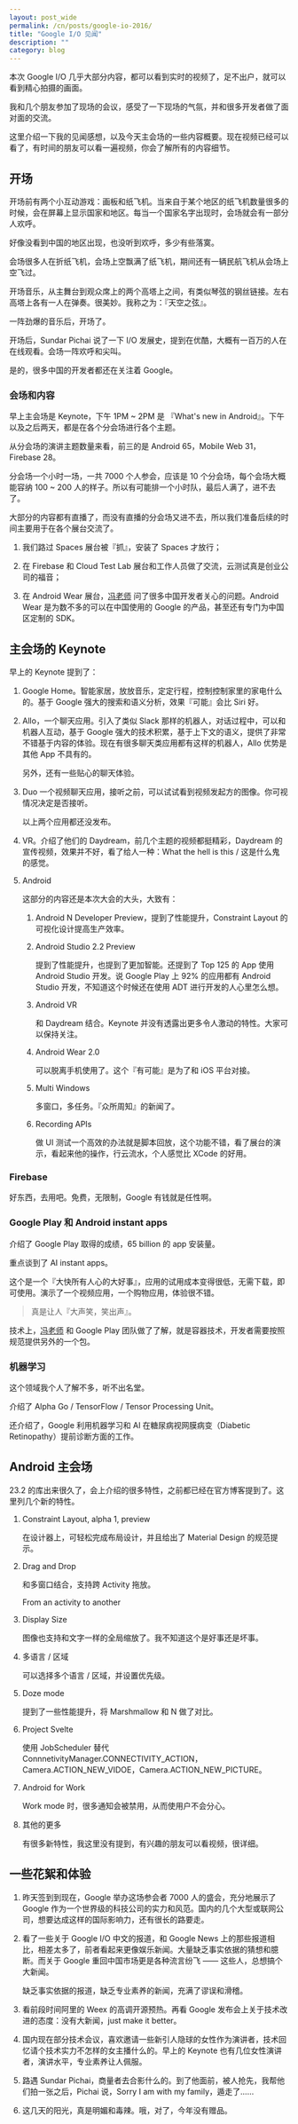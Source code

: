 ```yaml
---
layout: post_wide
permalink: /cn/posts/google-io-2016/
title: "Google I/O 见闻"
description: ""
category: blog
---
```


本次 Google I/O 几乎大部分内容，都可以看到实时的视频了，足不出户，就可以看到精心拍摄的画面。

我和几个朋友参加了现场的会议，感受了一下现场的气氛，并和很多开发者做了面对面的交流。

这里介绍一下我的见闻感想，以及今天主会场的一些内容概要。现在视频已经可以看了，有时间的朋友可以看一遍视频，你会了解所有的内容细节。

## 开场

开场前有两个小互动游戏：画板和纸飞机。当来自于某个地区的纸飞机数量很多的时候，会在屏幕上显示国家和地区。每当一个国家名字出现时，会场就会有一部分人欢呼。

好像没看到中国的地区出现，也没听到欢呼，多少有些落寞。

会场很多人在折纸飞机，会场上空飘满了纸飞机，期间还有一辆民航飞机从会场上空飞过。

开场音乐，从主舞台到观众席上的两个高塔上之间，有类似琴弦的钢丝链接。左右高塔上各有一人在弹奏。很美妙。我称之为：『天空之弦』。

一阵劲爆的音乐后，开场了。

开场后，Sundar Pichai 说了一下 I/O 发展史，提到在优酷，大概有一百万的人在在线观看。会场一阵欢呼和尖叫。

是的，很多中国的开发者都还在关注着 Google。

### 会场和内容

早上主会场是 Keynote，下午 1PM ~ 2PM 是 『What's new in Android』。下午以及之后两天，都是在各个分会场进行各个主题。

从分会场的演讲主题数量来看，前三的是 Android 65，Mobile Web 31，Firebase 28。

分会场一个小时一场，一共 7000 个人参会，应该是 10 个分会场，每个会场大概能容纳 100 ~ 200 人的样子。所以有可能排一个小时队，最后人满了，进不去了。

大部分的内容都有直播了，而没有直播的分会场又进不去，所以我们准备后续的时间主要用于在各个展台交流了。

1. 我们路过 Spaces 展台被『抓』，安装了 Spaces 才放行；

2. 在 Firebase 和 Cloud Test Lab 展台和工作人员做了交流，云测试真是创业公司的福音；

3. 在 Android Wear 展台，[冯老师][oasis] 问了很多中国开发者关心的问题。Android Wear 是为数不多的可以在中国使用的 Google 的产品，甚至还有专门为中国区定制的 SDK。

## 主会场的 Keynote

早上的 Keynote 提到了：

1. Google Home。智能家居，放放音乐，定定行程，控制控制家里的家电什么的。基于 Google 强大的搜索和语义分析，效果『可能』会比 Siri 好。

2. Allo，一个聊天应用。引入了类似 Slack 那样的机器人，对话过程中，可以和机器人互动，基于 Google 强大的技术积累，基于上下文的语义，提供了非常不错基于内容的体验。现在有很多聊天类应用都有这样的机器人，Allo 优势是其他 App 不具有的。

    另外，还有一些贴心的聊天体验。

3. Duo 一个视频聊天应用，接听之前，可以试试看到视频发起方的图像。你可视情况决定是否接听。

    以上两个应用都还没发布。

4. VR。介绍了他们的 Daydream，前几个主题的视频都挺精彩，Daydream 的宣传视频，效果并不好，看了给人一种：What the hell is this / 这是什么鬼 的感觉。

5. Android

    这部分的内容还是本次大会的大头，大致有：

    1. Android N Developer Preview，提到了性能提升，Constraint Layout 的可视化设计提高生产效率。

    2. Android Studio 2.2 Preview

        提到了性能提升，也提到了更加智能。还提到了 Top 125 的 App 使用 Android Studio 开发。说 Google Play 上 92% 的应用都有 Android Studio 开发，不知道这个时候还在使用 ADT 进行开发的人心里怎么想。

    3. Android VR

        和 Daydream 结合。Keynote 并没有透露出更多令人激动的特性。大家可以保持关注。

    4. Android Wear 2.0

        可以脱离手机使用了。这个『有可能』是为了和 iOS 平台对接。

    5. Multi Windows

        多窗口，多任务。『众所周知』的新闻了。

    6. Recording APIs

        做 UI 测试一个高效的办法就是脚本回放，这个功能不错，看了展台的演示，看起来他的操作，行云流水，个人感觉比 XCode 的好用。

### Firebase

好东西，去用吧。免费，无限制，Google 有钱就是任性啊。

### Google Play 和 Android instant apps

介绍了 Google Play 取得的成绩，65 billion 的 app 安装量。

重点谈到了 AI instant apps。

这个是一个『大快所有人心的大好事』，应用的试用成本变得很低，无需下载，即可使用。演示了一个视频应用，一个购物应用，体验很不错。

>   真是让人『大声笑，笑出声』。

技术上，[冯老师][oasis] 和 Google Play 团队做了了解，就是容器技术，开发者需要按照规范提供另外的一个包。

### 机器学习

这个领域我个人了解不多，听不出名堂。

介绍了 Alpha Go / TensorFlow / Tensor Processing Unit。

还介绍了，Google 利用机器学习和 AI 在糖尿病视网膜病变（Diabetic Retinopathy）提前诊断方面的工作。

## Android 主会场

23.2 的库出来很久了，会上介绍的很多特性，之前都已经在官方博客提到了。这里列几个新的特性。

1.  Constraint Layout, alpha 1, preview

    在设计器上，可轻松完成布局设计，并且给出了 Material Design 的规范提示。

2.  Drag and Drop

    和多窗口结合，支持跨 Activity 拖放。

    From an activity to another

3.  Display Size

    图像也支持和文字一样的全局缩放了。我不知道这个是好事还是坏事。

4.  多语言 / 区域

    可以选择多个语言 / 区域，并设置优先级。

5.  Doze mode

    提到了一些性能提升，将 Marshmallow 和 N 做了对比。

6.  Project Svelte

    使用 JobScheduler 替代 ConnnetivityManager.CONNECTIVITY_ACTION，Camera.ACTION_NEW_VIDOE，Camera.ACTION_NEW_PICTURE。

7.  Android for Work

    Work mode 时，很多通知会被禁用，从而使用户不会分心。

8.  其他的更多

    有很多新特性，我这里没有提到，有兴趣的朋友可以看视频，很详细。

## 一些花絮和体验

1. 昨天签到到现在，Google 举办这场参会者 7000 人的盛会，充分地展示了 Google 作为一个世界级的科技公司的实力和风范。国内的几个大型或联网公司，想要达成这样的国际影响力，还有很长的路要走。

2. 看了一些关于 Google I/O 中文的报道，和 Google News 上的那些报道相比，相差太多了，前者看起来更像娱乐新闻。大量缺乏事实依据的猜想和臆断。而关于 Google 重回中国市场更是各种流言纷飞 —— 这些人，总想搞个大新闻。

    缺乏事实依据的报道，缺乏专业素养的新闻，充满了谬误和滑稽。

3. 看前段时间阿里的 Weex 的高调开源预热。再看 Google 发布会上关于技术改进的态度：没有大新闻，just make it better。

4. 国内现在部分技术会议，喜欢邀请一些新引人隐球的女性作为演讲者，技术回忆请个技术实力不怎样的女主播什么的。早上的 Keynote 也有几位女性演讲者，演讲水平，专业素养让人佩服。

5. 路遇 Sundar Pichai，商量者去合影什么的。到了他面前，被人抢先，我帮他们拍一张之后，Pichai 说，Sorry I am with my family，遁走了……

6. 这几天的阳光，真是明媚和毒辣。哦，对了，今年没有赠品。

[oasis]:        https://github.com/oasisfeng     
